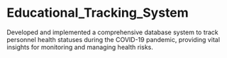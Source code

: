 # Educational_Tracking_System
Developed and implemented a comprehensive database system to track personnel health statuses during the COVID-19 pandemic, providing vital insights for monitoring and managing health risks.
